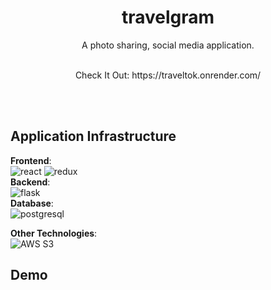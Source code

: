 <h1 align="center">travelgram</h1>

<p align="center">A photo sharing, social media application.
<br><br>

<p align="center">Check It Out: https://traveltok.onrender.com/

<br><br>

## Application Infrastructure

**Frontend**:
<br>
![react](https://img.shields.io/badge/React-20232A?style=for-the-badge&logo=react&logoColor=61DAFB)
![redux](https://img.shields.io/badge/Redux-593D88?style=for-the-badge&logo=redux&logoColor=white)
<br>
**Backend**:
<br>
![flask](https://img.shields.io/badge/Flask-000000?style=for-the-badge&logo=Flask&logoColor=white)
<br>
**Database**:
<br>
![postgresql](https://img.shields.io/badge/PostgreSQL-316192?style=for-the-badge&logo=postgresql&logoColor=white)
<br>

**Other Technologies**:
<br>
![AWS S3](https://img.shields.io/badge/Amazon%20S3-569A31?logo=amazons3&logoColor=fff&style=for-the-badge)
<br>

## Demo

